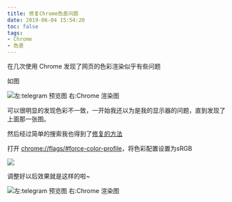 ```yaml
---
title: 修复Chrome色差问题
date: 2019-06-04 15:54:20
toc: false
tags:
- Chrome
- 色差
---
```


在几次使用 Chrome 发现了网页的色彩渲染似乎有些问题<!--more-->

如图

![左:telegram 预览图 右:Chrome 渲染图](https://cdn.lvcshu.workers.dev/img/20190604001.jpg)

可以很明显的发现色彩不一致，一开始我还以为是我的显示器的问题，直到发现了上面那一张图。

然后经过简单的搜索我也得到了[修复的方法](https://segmentfault.com/a/1190000012818983)

打开 [chrome://flags/#force-color-profile](chrome://flags/#force-color-profile)，将色彩配置设置为sRGB

![](https://cdn.lvcshu.workers.dev/img/20190604003.jpeg)

调整好以后效果就是这样的啦~

![左:telegram 预览图 右:Chrome 渲染图](https://cdn.lvcshu.workers.dev/img/20190604002.jpg)

